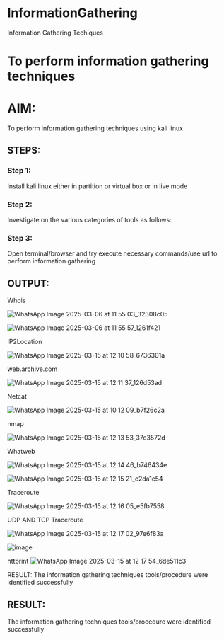 # InformationGathering
Information Gathering Techiques

# To perform information gathering techniques

# AIM:

To perform information gathering techniques using kali linux 

## STEPS:

### Step 1:

Install kali linux either in partition or virtual box or in live mode

### Step 2:

Investigate on the various categories of tools as follows:

### Step 3:
Open terminal/browser and try execute necessary commands/use url to perform information gathering


## OUTPUT:

Whois

![WhatsApp Image 2025-03-06 at 11 55 03_32308c05](https://github.com/user-attachments/assets/b4b76047-4edb-45c8-8cf3-e4c13d470c4e)

![WhatsApp Image 2025-03-06 at 11 55 57_1261f421](https://github.com/user-attachments/assets/e5fb842a-3742-4f0c-b3e6-9de383115ecf)

IP2Location

![WhatsApp Image 2025-03-15 at 12 10 58_6736301a](https://github.com/user-attachments/assets/4f044277-61bf-4388-a1e7-840a0b3f0d22)

web.archive.com

![WhatsApp Image 2025-03-15 at 12 11 37_126d53ad](https://github.com/user-attachments/assets/915cde33-2cc2-4a5c-873c-7a15a495d0f7)

Netcat

![WhatsApp Image 2025-03-15 at 10 12 09_b7f26c2a](https://github.com/user-attachments/assets/2c8b3ca9-cd1a-48c4-8798-45beb296360f)

nmap

![WhatsApp Image 2025-03-15 at 12 13 53_37e3572d](https://github.com/user-attachments/assets/3c98afa3-4d31-48d0-8605-4c0ec936810b)

Whatweb

![WhatsApp Image 2025-03-15 at 12 14 46_b746434e](https://github.com/user-attachments/assets/17b20429-4690-4b76-b32e-0615a027a1c8)

![WhatsApp Image 2025-03-15 at 12 15 21_c2da1c54](https://github.com/user-attachments/assets/d37e1615-de83-4dbe-949e-403541261b12)

Traceroute

![WhatsApp Image 2025-03-15 at 12 16 05_e5fb7558](https://github.com/user-attachments/assets/fdb7bb9a-061d-4fe4-99cf-c0e002abb765)

UDP AND TCP Traceroute

![WhatsApp Image 2025-03-15 at 12 17 02_97e6f83a](https://github.com/user-attachments/assets/a3000d2f-9436-4ca8-a633-92abf569a06a)

![image](https://github.com/user-attachments/assets/41788028-4044-4fa7-80f5-236eb3704542)

httprint
![WhatsApp Image 2025-03-15 at 12 17 54_6de511c3](https://github.com/user-attachments/assets/97a3258e-6e53-4321-af54-e1f369eea2bb)

RESULT:
The information gathering techniques tools/procedure were identified successfully


## RESULT:
The information gathering techniques tools/procedure were  identified successfully
